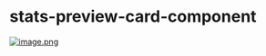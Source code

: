 # stats-preview-card-component
[![image.png](https://i.postimg.cc/2SgHdHrJ/image.png)](https://postimg.cc/21FFr7qF)
